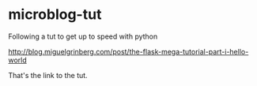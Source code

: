 # microblog-tut
Following a tut to get up to speed with python


http://blog.miguelgrinberg.com/post/the-flask-mega-tutorial-part-i-hello-world

That's the link to the tut.
